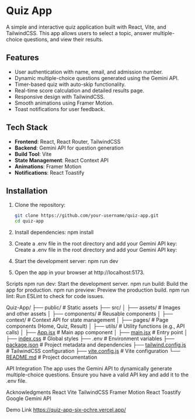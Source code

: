 # Quiz App

A simple and interactive quiz application built with React, Vite, and TailwindCSS. This app allows users to select a topic, answer multiple-choice questions, and view their results.

## Features

- User authentication with name, email, and admission number.
- Dynamic multiple-choice questions generated using the Gemini API.
- Timer-based quiz with auto-skip functionality.
- Real-time score calculation and detailed results page.
- Responsive design with TailwindCSS.
- Smooth animations using Framer Motion.
- Toast notifications for user feedback.

## Tech Stack

- **Frontend**: React, React Router, TailwindCSS
- **Backend**: Gemini API for question generation
- **Build Tool**: Vite
- **State Management**: React Context API
- **Animations**: Framer Motion
- **Notifications**: React Toastify

## Installation

1. Clone the repository:
   ```bash
   git clone https://github.com/your-username/quiz-app.git
   cd quiz-app

2. Install dependencies:
   npm install

3. Create a .env file in the root directory and add your Gemini API key:
   Create a .env file in the root directory and add your Gemini API key:

4. Start the development server:
    npm run dev

5. Open the app in your browser at http://localhost:5173.

Scripts
npm run dev: Start the development server.
npm run build: Build the app for production.
npm run preview: Preview the production build.
npm run lint: Run ESLint to check for code issues.

Quiz-App/
├── public/               # Static assets
├── src/
│   ├── assets/           # Images and other assets
│   ├── components/       # Reusable components
│   ├── context/          # Context API for state management
│   ├── pages/            # Page components (Home, Quiz, Result)
│   ├── utils/            # Utility functions (e.g., API calls)
│   ├── [App.jsx](http://_vscodecontentref_/0)           # Main app component
│   ├── [main.jsx](http://_vscodecontentref_/1)          # Entry point
│   ├── [index.css](http://_vscodecontentref_/2)         # Global styles
├── .env                  # Environment variables
├── [package.json](http://_vscodecontentref_/3)          # Project metadata and dependencies
├── [tailwind.config.js](http://_vscodecontentref_/4)    # TailwindCSS configuration
├── [vite.config.js](http://_vscodecontentref_/5)        # Vite configuration
└── [README.md](http://_vscodecontentref_/6)             # Project documentation

API Integration
The app uses the Gemini API to dynamically generate multiple-choice questions. Ensure you have a valid API key and add it to the .env file.

Acknowledgments
React
Vite
TailwindCSS
Framer Motion
React Toastify
Google Gemini API

Demo Link https://quiz-app-six-ochre.vercel.app/
